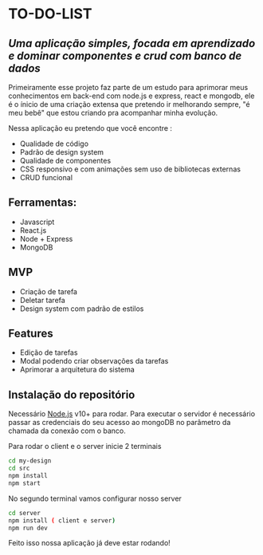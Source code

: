 # TO-DO-LIST
## _Uma aplicação simples, focada em aprendizado e dominar componentes e crud com banco de dados_

Primeiramente esse projeto faz parte de um estudo para aprimorar meus conhecimentos em back-end com node.js e express, react e mongodb, ele é o ínicio de uma criação extensa que pretendo ir melhorando sempre, "é meu bebê" que estou criando pra acompanhar minha evolução.

Nessa aplicação eu pretendo que você encontre :

- Qualidade de código
- Padrão de design system
- Qualidade de componentes
- CSS responsivo e com animações sem uso de bibliotecas externas
- CRUD funcional

## Ferramentas:
- Javascript
- React.js
- Node + Express
- MongoDB

## MVP

- Criação de tarefa 
- Deletar tarefa
- Design system com padrão de estilos

## Features 
- Edição de tarefas
- Modal podendo criar observações da tarefas
- Aprimorar a arquitetura do sistema

## Instalação do repositório

Necessário  [Node.js](https://nodejs.org/) v10+ para rodar.
Para executar o servidor é necessário passar as credenciais do seu acesso ao mongoDB no parâmetro da chamada da conexão com o banco.

Para rodar o client e o server inicie 2 terminais

```sh
cd my-design
cd src
npm install
npm start 
```
No segundo terminal vamos configurar nosso server 
``` sh
cd server
npm install ( client e server)
npm run dev
```
Feito isso nossa aplicação já deve estar rodando! 
